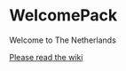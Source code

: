 # WelcomePack
Welcome to The Netherlands

[Please read the wiki](https://github.com/Saliba/WelcomePack/wiki)
